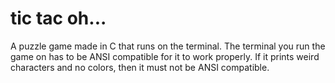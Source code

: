 # tic tac oh...

A puzzle game made in C that runs on the terminal.
The terminal you run the game on has to be ANSI compatible for it to work properly.
If it prints weird characters and no colors, then it must not be ANSI compatible.
